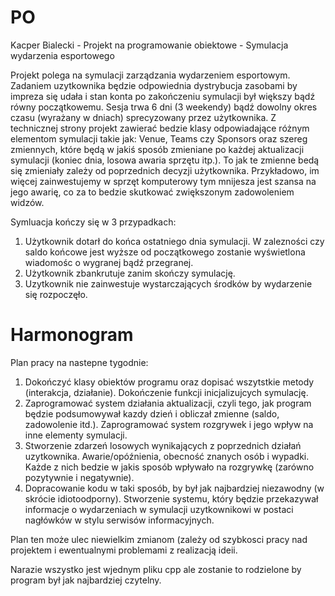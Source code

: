 # PO

Kacper Bialecki - Projekt na programowanie obiektowe - Symulacja wydarzenia esportowego

Projekt polega na symulacji zarządzania wydarzeniem esportowym. Zadaniem uzytkownika będzie odpowiednia dystrybucja zasobami by impreza się udała i stan konta po zakończeniu symulacji był większy bądź równy początkowemu. Sesja trwa 6 dni (3 weekendy) bądź dowolny okres czasu (wyrażany w dniach) sprecyzowany przez użytkownika.
Z technicznej strony projekt zawierać bedzie klasy odpowiadające różnym elementom symulacji takie jak: Venue, Teams czy Sponsors oraz szereg zmiennych, które będą w jakiś sposób zmieniane po każdej aktualizacji symulacji (koniec dnia, losowa awaria sprzętu itp.). To jak te zmienne bedą się zmieniały zależy od poprzednich decyzji użytkownika. Przykładowo, im więcej zainwestujemy w sprzęt komputerowy tym mnijesza jest szansa na jego awarię, co za to bedzie skutkować zwiększonym zadowoleniem widzów.

Symluacja kończy się w 3 przypadkach:
1. Użytkownik dotarł do końca ostatniego dnia symulacji. W zalezności czy saldo końcowe jest wyższe od początkowego zostanie wyświetlona wiadomośc o wygranej bądź przegranej.
2. Użytkownik zbankrutuje zanim skończy symulację.
3. Uzytkownik nie zainwestuje wystarczających środków by wydarzenie się rozpoczęło.

# Harmonogram

Plan pracy na nastepne tygodnie:
1. Dokończyć klasy obiektów programu oraz dopisać wszytstkie metody (interakcja, działanie). Dokończenie funkcji inicjalizujcych symulację.
2. Zaprogramować system działania aktualizacji, czyli tego, jak program będzie podsumowywał kazdy dzień i obliczał zmienne (saldo, zadowolenie itd.). Zaprogramować system rozgrywek i jego wpływ na inne elementy symulacji.
3. Stworzenie zdarzeń losowych wynikających z poprzednich działań uzytkownika. Awarie/opóźnienia, obecność znanych osób i wypadki. Każde z nich bedzie w jakis sposób wpływało na rozgrywkę (zarówno pozytywnie i negatywnie).
4. Dopracowanie kodu w taki sposób, by był jak najbardziej niezawodny (w skrócie idiotoodporny). Stworzenie systemu, który będzie przekazywał informacje o wydarzeniach w symulacji uzytkownikowi w postaci nagłówków w stylu serwisów informacyjnych. 

Plan ten może ulec niewielkim zmianom (zależy od szybkosci pracy nad projektem i ewentualnymi problemami z realizacją ideii.

Narazie wszystko jest  wjednym pliku cpp ale zostanie to rodzielone by program był jak najbardziej czytelny.
